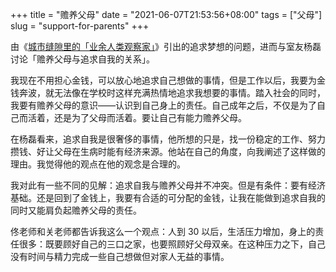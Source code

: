 +++
title = "赡养父母"
date = "2021-06-07T21:53:56+08:00"
tags = ["父母"]
slug = "support-for-parents"
+++

由《[城市缝隙里的「业余人类观察家」](https://mp.weixin.qq.com/s/f8fO-DF6xqONghG5_xbGsA)》引出的追求梦想的问题，进而与室友杨磊讨论「赡养父母与追求自我的关系」。

我现在不用担心金钱，可以放心地追求自己想做的事情，但是工作以后，我要为金钱奔波，就无法像在学校时这样充满热情地追求我想要的事情。踏入社会的同时，我要有赡养父母的意识——认识到自己身上的责任。自己成年之后，不仅是为了自己而活着，还是为了父母而活着。要让自己有能力赡养父母。

在杨磊看来，追求自我是很奢侈的事情，他所想的只是，找一份稳定的工作、努力攒钱、好让父母在生病时能有经济来源。他站在自己的角度，向我阐述了这样做的理由。我觉得他的观点在他的观念是合理的。

我对此有一些不同的见解：追求自我与赡养父母并不冲突。但是有条件：要有经济基础。还是回到了金钱上，我要有合适的可分配的金钱，让我在能做到追求自我的同时又能肩负起赡养父母的责任。

佟老师和关老师都告诉我这么一个观点：人到 30 以后，生活压力增加，身上的责任很多：既要顾好自己的三口之家，也要照顾好父母双亲。在这种压力之下，自己没有时间与精力完成一些自己想做但对家人无益的事情。
